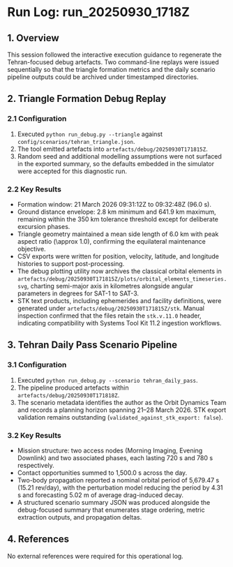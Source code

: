 # Run Log: run_20250930_1718Z

## 1. Overview
This session followed the interactive execution guidance to regenerate the Tehran-focused debug artefacts. Two command-line replays were issued sequentially so that the triangle formation metrics and the daily scenario pipeline outputs could be archived under timestamped directories.

## 2. Triangle Formation Debug Replay
### 2.1 Configuration
1. Executed `python run_debug.py --triangle` against `config/scenarios/tehran_triangle.json`.
2. The tool emitted artefacts into `artefacts/debug/20250930T171815Z`.
3. Random seed and additional modelling assumptions were not surfaced in the exported summary, so the defaults embedded in the simulator were accepted for this diagnostic run.

### 2.2 Key Results
- Formation window: 21 March 2026 09:31:12Z to 09:32:48Z (96.0 s).
- Ground distance envelope: 2.8 km minimum and 641.9 km maximum, remaining within the 350 km tolerance threshold except for deliberate excursion phases.
- Triangle geometry maintained a mean side length of 6.0 km with peak aspect ratio \(\approx 1.0\), confirming the equilateral maintenance objective.
- CSV exports were written for position, velocity, latitude, and longitude histories to support post-processing.
- The debug plotting utility now archives the classical orbital elements in `artefacts/debug/20250930T171815Z/plots/orbital_elements_timeseries.svg`, charting semi-major axis in kilometres alongside angular parameters in degrees for SAT-1 to SAT-3.
- STK text products, including ephemerides and facility definitions, were generated under `artefacts/debug/20250930T171815Z/stk`. Manual inspection confirmed that the files retain the `stk.v.11.0` header, indicating compatibility with Systems Tool Kit 11.2 ingestion workflows.

## 3. Tehran Daily Pass Scenario Pipeline
### 3.1 Configuration
1. Executed `python run_debug.py --scenario tehran_daily_pass`.
2. The pipeline produced artefacts within `artefacts/debug/20250930T171818Z`.
3. The scenario metadata identifies the author as the Orbit Dynamics Team and records a planning horizon spanning 21–28 March 2026. STK export validation remains outstanding (`validated_against_stk_export: false`).

### 3.2 Key Results
- Mission structure: two access nodes (Morning Imaging, Evening Downlink) and two associated phases, each lasting 720 s and 780 s respectively.
- Contact opportunities summed to 1,500.0 s across the day.
- Two-body propagation reported a nominal orbital period of 5,679.47 s (15.21 rev/day), with the perturbation model reducing the period by 4.31 s and forecasting 5.02 m of average drag-induced decay.
- A structured scenario summary JSON was produced alongside the debug-focused summary that enumerates stage ordering, metric extraction outputs, and propagation deltas.

## 4. References
No external references were required for this operational log.
